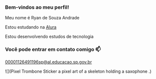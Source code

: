 ### Bem-vindos ao meu perfil!

Meu nome é Ryan de Souza Andrade

Estou estudando na [Alura](https://alura.com.br)

Estou desenvolvendo estudos de tecnologia


### Você pode entrar em contato comigo 📫

00001126491196sp@al.educacao.sp.gov.br

![](Pixel Trombone Sticker
a pixel art of a skeleton holding a saxophone .)
